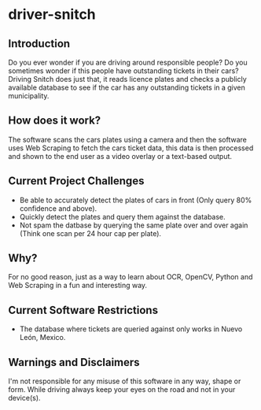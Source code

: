 # driver-snitch

## Introduction
Do you ever wonder if you are driving around responsible people? Do you sometimes wonder if this people have outstanding tickets in their cars?
Driving Snitch does just that, it reads licence plates and checks a publicly available database to see if the car has any outstanding tickets in a given municipality.

## How does it work?
The software scans the cars plates using a camera and then the software uses Web Scraping to fetch the cars ticket data, this data is then processed and shown to the end user as a video overlay or a text-based output. 

## Current Project Challenges
- Be able to accurately detect the plates of cars in front (Only query 80% confidence and above).
- Quickly detect the plates and query them against the database. 
- Not spam the datbase by querying the same plate over and over again (Think one scan per 24 hour cap per plate).

## Why?
For no good reason, just as a way to learn about OCR, OpenCV, Python and Web Scraping in a fun and interesting way.

## Current Software Restrictions
- The database where tickets are queried against only works in Nuevo León, Mexico.

## Warnings and Disclaimers
I'm not responsible for any misuse of this software in any way, shape or form. While driving always keep your eyes on the road and not in your device(s).


